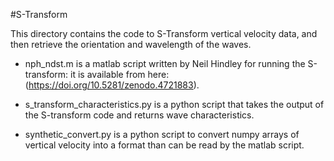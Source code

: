 #S-Transform



This directory contains the code to S-Transform vertical velocity data, and then retrieve the orientation and wavelength of the waves.

- nph_ndst.m is a matlab script written by Neil Hindley for running the S-transform: it is available from here: (https://doi.org/10.5281/zenodo.4721883).

- s_transform_characteristics.py is a python script that takes the output of the S-transform code and returns wave characteristics.

- synthetic_convert.py is a python script to convert numpy arrays of vertical velocity into a format than can be read by the matlab script.
